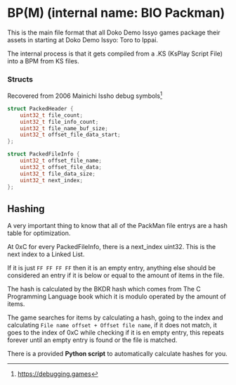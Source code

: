 # BP(M) (internal name: BIO Packman)
This is the main file format that all Doko Demo Issyo games package their assets in starting at Doko Demo Issyo: Toro to Ippai.

The internal process is that it gets compiled from a .KS (KsPlay Script File) into a BPM from KS files.

### Structs
Recovered from 2006 Mainichi Issho debug symbols[^1]
```c
struct PackedHeader {
    uint32_t file_count;
    uint32_t file_info_count;
    uint32_t file_name_buf_size;
    uint32_t offset_file_data_start;
};

struct PackedFileInfo {
    uint32_t offset_file_name;
    uint32_t offset_file_data;
    uint32_t file_data_size;
    uint32_t next_index;
};
```

## Hashing
A very important thing to know that all of the PackMan file entrys are a hash table for optimization.  

At 0xC for every PackedFileInfo, there is a next_index uint32. This is the next index to a Linked List.

If it is just `FF FF FF FF` then it is an empty entry, anything else should be considered an entry if it is below or equal to the amount of items in the file.

The hash is calculated by the BKDR hash which comes from The C Programming Language book which it is modulo operated by the amount of items. 

The game searches for items by calculating a hash, going to the index and calculating `File name offset + Offset file name`, if it does not match, it goes to the index of 0xC while checking if it is en empty entry, this repeats forever until an empty entry is found or the file is matched.

There is a provided **Python script** to automatically calculate hashes for you.



[^1]: https://debugging.games
